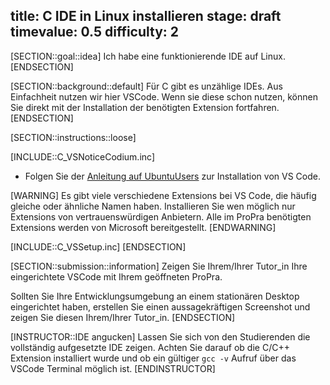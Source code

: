 title: C IDE in Linux installieren
stage: draft
timevalue: 0.5
difficulty: 2
---
[SECTION::goal::idea]
Ich habe eine funktionierende IDE auf Linux.
[ENDSECTION]

[SECTION::background::default]
Für C gibt es unzählige IDEs. Aus Einfachheit nutzen wir hier VSCode.
Wenn sie diese schon nutzen, können Sie direkt mit der Installation der
benötigten Extension fortfahren.
[ENDSECTION]

[SECTION::instructions::loose]

[INCLUDE::C_VSNoticeCodium.inc]

- Folgen Sie der
  [Anleitung auf UbuntuUsers](https://wiki.ubuntuusers.de/Visual_Studio_Code/)
  zur Installation von VS Code.

[WARNING]
Es gibt viele verschiedene Extensions bei VS Code, die häufig gleiche oder
ähnliche Namen haben. Installieren Sie wen möglich nur Extensions von
vertrauenswürdigen Anbietern. Alle im ProPra benötigten Extensions werden von
Microsoft bereitgestellt.
[ENDWARNING]

[INCLUDE::C_VSSetup.inc]
[ENDSECTION]

[SECTION::submission::information]
Zeigen Sie Ihrem/Ihrer Tutor_in Ihre eingerichtete VSCode mit Ihrem geöffneten
ProPra.

Sollten Sie Ihre Entwicklungsumgebung an einem stationären Desktop eingerichtet
haben, erstellen Sie einen aussagekräftigen Screenshot und zeigen Sie diesen
Ihrem/Ihrer Tutor_in.
[ENDSECTION]

[INSTRUCTOR::IDE angucken]
Lassen Sie sich von den Studierenden die vollständig aufgesetzte IDE zeigen.
Achten Sie darauf ob die C/C++ Extension installiert wurde und ob ein gültiger
`gcc -v` Aufruf über das VSCode Terminal möglich ist.
[ENDINSTRUCTOR]
